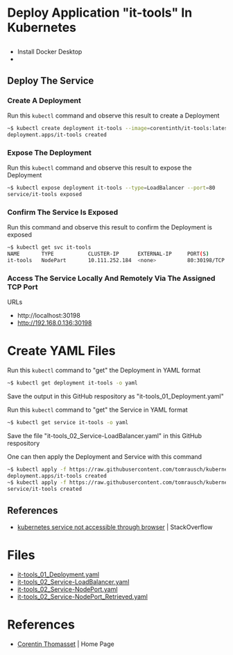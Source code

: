 # Deploy Application "it-tools" In Kubernetes

## 
- Install Docker Desktop
- 


## Deploy The Service

### Create A Deployment
Run this ```kubectl``` command and observe this result to create a Deployment
```bash
~$ kubectl create deployment it-tools --image=corentinth/it-tools:latest
deployment.apps/it-tools created
```

### Expose The Deployment
Run this ```kubectl``` command and observe this result to expose the Deployment
```bash
~$ kubectl expose deployment it-tools --type=LoadBalancer --port=80
service/it-tools exposed
```

### Confirm The Service Is Exposed
Run this command and observe this result to confirm the Deployment is exposed
```bash
~$ kubectl get svc it-tools
NAME       TYPE           CLUSTER-IP      EXTERNAL-IP     PORT(S)        AGE
it-tools   NodePart       10.111.252.184  <none>          80:30198/TCP   4m52s
```

### Access The Service Locally And Remotely Via The Assigned TCP Port

URLs
- http://localhost:30198
- http://192.168.0.136:30198

# Create YAML Files

Run this ```kubectl``` command to "get" the Deployment in YAML format
```bash
~$ kubectl get deployment it-tools -o yaml
```
Save the output in this GitHub respository as "it-tools_01_Deployment.yaml" 

Run this ```kubectl``` command to "get" the Service in YAML format
```bash
~$ kubectl get service it-tools -o yaml
```
Save the file "it-tools_02_Service-LoadBalancer.yaml" in this GitHub respository

One can then apply the Deployment and Service with this command
```bash
~$ kubectl apply -f https://raw.githubusercontent.com/tomrausch/kubernetes_public/refs/heads/main/it-tools/it-tools_01_Deployment.yaml
deployment.apps/it-tools created
~$ kubectl apply -f https://raw.githubusercontent.com/tomrausch/kubernetes_public/refs/heads/main/it-tools/it-tools_02-Service-LoadBalancer.yaml
service/it-tools created
```

## References
- [kubernetes service not accessible through browser](https://stackoverflow.com/questions/66289053/kubernetes-service-not-accessible-through-browser) | StackOverflow

# Files
- [it-tools_01_Deployment.yaml](https://github.com/tomrausch/kubernetes_public/blob/1193b10ebb36365b71dd9fe516c9faf217505f06/it-tools/it-tools_01_Deployment.yaml)
- [it-tools_02_Service-LoadBalancer.yaml](https://github.com/tomrausch/kubernetes_public/blob/main/it-tools/it-tools_02_Service-NodePort.yaml)
- [it-tools_02_Service-NodePort.yaml](https://github.com/tomrausch/kubernetes_public/blob/main/it-tools/it-tools_02_Service-NodePort.yaml)
- [it-tools_02_Service-NodePort_Retrieved.yaml](https://raw.githubusercontent.com/tomrausch/kubernetes_public/refs/heads/main/it-tools/it-tools_02_Service-NodePort_Retrieved.yaml)

# References
- [Corentin Thomasset](https://corentin.tech/) | Home Page
